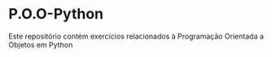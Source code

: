 # P.O.O-Python
 Este repositório contém exercícios relacionados à Programação Orientada a Objetos em Python

